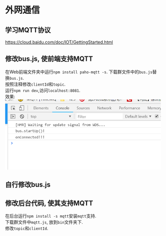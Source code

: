 # 外网通信
## 学习MQTT协议

https://cloud.baidu.com/doc/IOT/GettingStarted.html

## 修改bus.js, 使前端支持MQTT
在Web前端文件夹中运行`npm install paho-mqtt -s`. 
下载群文件中的`bus.js`替换`bus.js`.  
按照注释修改`clientId`和`topic`.  
运行`npm run dev`,访问`localhost:8081`.  
效果:
![ok](./ok.png)

## 自行修改bus.js

## 修改后台代码, 使其支持MQTT
在后台运行`npm install -s mqtt`安装`mqtt`支持.  
下载群文件中`mqtt.js`, 放到`bin`文件夹下.  
修改`topic`和`clientId`.
